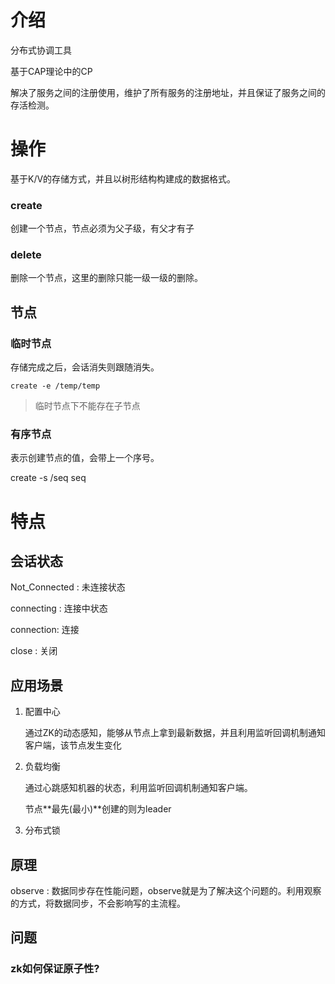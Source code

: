 # 介绍

分布式协调工具

基于CAP理论中的CP

解决了服务之间的注册使用，维护了所有服务的注册地址，并且保证了服务之间的存活检测。



# 操作

基于K/V的存储方式，并且以树形结构构建成的数据格式。

### create

创建一个节点，节点必须为父子级，有父才有子

### delete

删除一个节点，这里的删除只能一级一级的删除。



## 节点

### 临时节点

存储完成之后，会话消失则跟随消失。

```
create -e /temp/temp
```

> 临时节点下不能存在子节点



### 有序节点

表示创建节点的值，会带上一个序号。

create -s /seq seq



# 特点

## 会话状态

Not_Connected : 未连接状态

connecting : 连接中状态

connection: 连接

close : 关闭

## 应用场景

1. 配置中心

   通过ZK的动态感知，能够从节点上拿到最新数据，并且利用监听回调机制通知客户端，该节点发生变化

2. 负载均衡

   通过心跳感知机器的状态，利用监听回调机制通知客户端。

   节点**最先(最小)**创建的则为leader

3.  分布式锁



## 原理

observe : 数据同步存在性能问题，observe就是为了解决这个问题的。利用观察的方式，将数据同步，不会影响写的主流程。

## 问题

### zk如何保证原子性?





